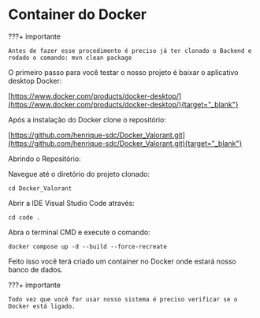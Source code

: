 # Container do Docker

???+ importante

    Antes de fazer esse procedimento é preciso já ter clonado o Backend e rodado o comando: mvn clean package

O primeiro passo para você testar o nosso projeto é baixar o aplicativo desktop Docker:

[https://www.docker.com/products/docker-desktop/](https://www.docker.com/products/docker-desktop/){target="_blank"}

Após a instalação do Docker clone o repositório:

[https://github.com/henrique-sdc/Docker_Valorant.git](https://github.com/henrique-sdc/Docker_Valorant.git){target="_blank"}

Abrindo o Repositório:

Navegue até o diretório do projeto clonado:

    cd Docker_Valorant

Abrir a IDE Visual Studio Code através:

    cd code .

Abra o terminal CMD e execute o comando:

    docker compose up -d --build --force-recreate

Feito isso você terá criado um container no Docker onde estará nosso banco de dados.

???+ importante

    Todo vez que você for usar nosso sistema é preciso verificar se o Docker está ligado.

